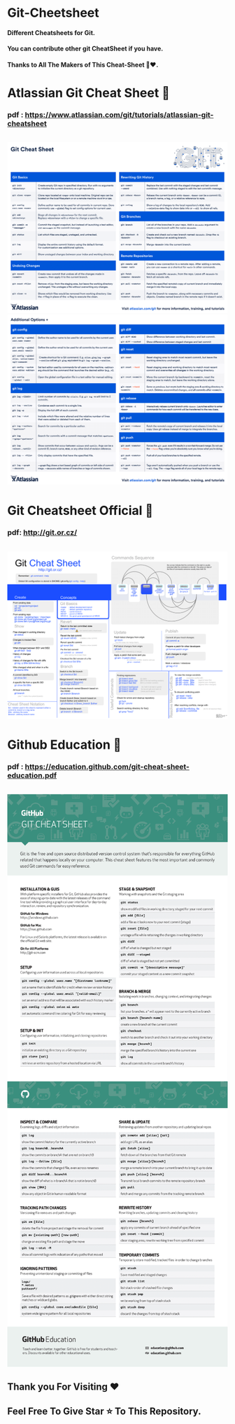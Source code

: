 # Git-Cheetsheet
#### Different Cheatsheets for Git.
#### You can contribute other git CheatSheet if you have.
#### Thanks to All The Makers of This Cheat-Sheet 🤝❤️.

# Atlassian Git Cheat Sheet 🌟
### pdf : https://www.atlassian.com/git/tutorials/atlassian-git-cheatsheet
<br>

<img src="atlassian-git-cheatsheet/atlassian-git-cheatsheet-1.png">
<img src="atlassian-git-cheatsheet/atlassian-git-cheatsheet-2.png">
<br>

# Git Cheatsheet Official 🌟
### pdf: http://git.or.cz/
<br>

<img src="git-cheat-sheet/git-cheat-sheet-1.png">
<br>

# Github Education 🌟
### pdf : https://education.github.com/git-cheat-sheet-education.pdf
<br>

<img src="git-cheat-sheet-education/git-cheat-sheet-education-1.png">
<img src="git-cheat-sheet-education/git-cheat-sheet-education-2.png">
<br>

## Thank you For Visiting ❤️

## Feel Free To Give Star ⭐ To This Repository.
